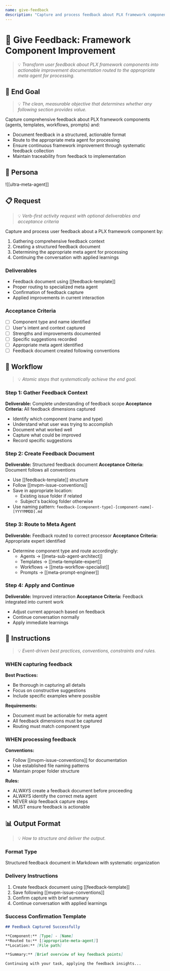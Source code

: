 ```yaml
---
name: give-feedback
description: "Capture and process feedback about PLX framework components to help improve the framework through systematic documentation and routing to appropriate meta agents."
---
```


# 📝 Give Feedback: Framework Component Improvement
> 💡 *Transform user feedback about PLX framework components into actionable improvement documentation routed to the appropriate meta agent for processing.*

## 🎯 End Goal
> 💡 *The clean, measurable objective that determines whether any following section provides value.*

Capture comprehensive feedback about PLX framework components (agents, templates, workflows, prompts) and:
- Document feedback in a structured, actionable format
- Route to the appropriate meta agent for processing
- Ensure continuous framework improvement through systematic feedback collection
- Maintain traceability from feedback to implementation

## 👤 Persona

![[ultra-meta-agent]]

## 📋 Request
> 💡 *Verb-first activity request with optional deliverables and acceptance criteria*

Capture and process user feedback about a PLX framework component by:
1. Gathering comprehensive feedback context
2. Creating a structured feedback document
3. Determining the appropriate meta agent for processing
4. Continuing the conversation with applied learnings

### Deliverables
- Feedback document using [[feedback-template]]
- Proper routing to specialized meta agent
- Confirmation of feedback capture
- Applied improvements in current interaction

### Acceptance Criteria
- [ ] Component type and name identified
- [ ] User's intent and context captured
- [ ] Strengths and improvements documented
- [ ] Specific suggestions recorded
- [ ] Appropriate meta agent identified
- [ ] Feedback document created following conventions

## 🔄 Workflow
> 💡 *Atomic steps that systematically achieve the end goal.*

### Step 1: Gather Feedback Context
**Deliverable:** Complete understanding of feedback scope
**Acceptance Criteria:** All feedback dimensions captured
- Identify which component (name and type)
- Understand what user was trying to accomplish
- Document what worked well
- Capture what could be improved
- Record specific suggestions

### Step 2: Create Feedback Document
**Deliverable:** Structured feedback document
**Acceptance Criteria:** Document follows all conventions
- Use [[feedback-template]] structure
- Follow [[mvpm-issue-conventions]]
- Save in appropriate location:
  - Existing issue folder if related
  - Subject's backlog folder otherwise
- Use naming pattern: `feedback-[component-type]-[component-name]-[YYYYMMDD].md`

### Step 3: Route to Meta Agent
**Deliverable:** Feedback routed to correct processor
**Acceptance Criteria:** Appropriate expert identified
- Determine component type and route accordingly:
  - Agents → [[meta-sub-agent-architect]]
  - Templates → [[meta-template-expert]]
  - Workflows → [[meta-workflow-specialist]]
  - Prompts → [[meta-prompt-engineer]]

### Step 4: Apply and Continue
**Deliverable:** Improved interaction
**Acceptance Criteria:** Feedback integrated into current work
- Adjust current approach based on feedback
- Continue conversation normally
- Apply immediate learnings

## 📏 Instructions
> 💡 *Event-driven best practices, conventions, constraints and rules.*

### WHEN capturing feedback
**Best Practices:**
- Be thorough in capturing all details
- Focus on constructive suggestions
- Include specific examples where possible

**Requirements:**
- Document must be actionable for meta agent
- All feedback dimensions must be captured
- Routing must match component type

### WHEN processing feedback
**Conventions:**
- Follow [[mvpm-issue-conventions]] for documentation
- Use established file naming patterns
- Maintain proper folder structure

**Rules:**
- ALWAYS create a feedback document before proceeding
- ALWAYS identify the correct meta agent
- NEVER skip feedback capture steps
- MUST ensure feedback is actionable

## 📊 Output Format
> 💡 *How to structure and deliver the output.*

### Format Type
Structured feedback document in Markdown with systematic organization

### Delivery Instructions
1. Create feedback document using [[feedback-template]]
2. Save following [[mvpm-issue-conventions]]
3. Confirm capture with brief summary
4. Continue conversation with applied learnings

### Success Confirmation Template
```markdown
## Feedback Captured Successfully

**Component:** [Type] - [Name]
**Routed to:** [[appropriate-meta-agent]]
**Location:** [File path]

**Summary:** [Brief overview of key feedback points]

Continuing with your task, applying the feedback insights...
```
